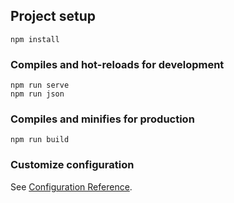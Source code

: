## Project setup
```
npm install
```

### Compiles and hot-reloads for development
```
npm run serve
npm run json
```

### Compiles and minifies for production
```
npm run build
```

### Customize configuration
See [Configuration Reference](https://cli.vuejs.org/config/).
